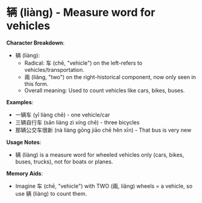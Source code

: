 # **辆 (liàng) - Measure word for vehicles**

**Character Breakdown**:  
- 辆 (liàng):
  - Radical: 车 (chē, "vehicle") on the left-refers to vehicles/transportation.
  - 兩 (liǎng, "two") on the right-historical component, now only seen in this form.
  - Overall meaning: Used to count vehicles like cars, bikes, buses.

**Examples**:  
- 一辆车 (yī liàng chē) - one vehicle/car  
- 三辆自行车 (sān liàng zì xíng chē) - three bicycles  
- 那辆公交车很新 (nà liàng gōng jiāo chē hěn xīn) - That bus is very new

**Usage Notes**:  
- 辆 (liàng) is a measure word for wheeled vehicles only (cars, bikes, buses, trucks), not for boats or planes.

**Memory Aids**:  
- Imagine 车 (chē, "vehicle") with TWO (兩, liǎng) wheels = a vehicle, so use 辆 (liàng) to count them.